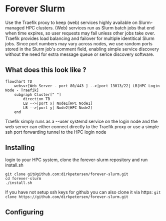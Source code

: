 # Forever Slurm

Use the Traefik proxy to keep (web) services highly available on Slurm-managed HPC clusters. (Web) services run as Slurm batch jobs that end when time expires, so user requests may fail unless other jobs take over. Traefik provides load balancing and failover for multiple identitical Slurm jobs. Since port numbers may vary across nodes, we use random ports stored in the Slurm job's comment field, enabling simple service discovery without the need for extra message queue or serice discovery software.


## What does this look like ?

```mermaid
flowchart TD
    websvr[Web Server - port 80/443 ] -->|port 13013/22| LB[HPC Login Node - Traefik]
    subgraph Cluster[" "]
        direction TB
        LB -->|port x| Node1[HPC Node1]
        LB -->|port y| Node2[HPC Node2]
    end
```

Traefik simply runs as a --user systemd service on the login node and the web server can either connect directly to the Traefik proxy or use a simple ssh port forwarding tunnel to the HPC login node 

## Installing 

login to your HPC system, clone the forever-slurm repository and run install.sh

```
git clone git@github.com:dirkpetersen/forever-slurm.git
cd forever-slurm
./install.sh 
```

If you have not setup ssh keys for github you can also clone it via https: `git clone https://github.com/dirkpetersen/forever-slurm.git`

## Configuring 

